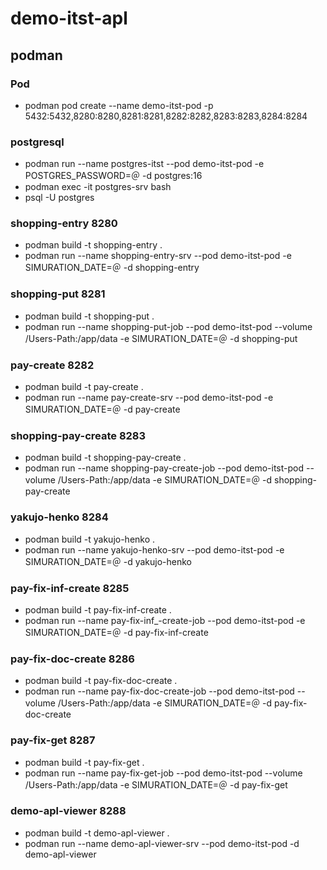 # demo-itst-apl
## podman
### Pod
* podman pod create --name demo-itst-pod -p 5432:5432,8280:8280,8281:8281,8282:8282,8283:8283,8284:8284
### postgresql
* podman run --name postgres-itst --pod demo-itst-pod -e POSTGRES_PASSWORD=＠ -d postgres:16
* podman exec -it postgres-srv bash
* psql -U postgres
### shopping-entry 8280
* podman build -t shopping-entry .
* podman run --name shopping-entry-srv --pod demo-itst-pod -e SIMURATION_DATE=＠ -d shopping-entry
### shopping-put 8281
* podman build -t shopping-put .
* podman run --name shopping-put-job --pod demo-itst-pod --volume /Users-Path:/app/data -e SIMURATION_DATE=＠ -d shopping-put
### pay-create 8282
* podman build -t pay-create .
* podman run --name pay-create-srv --pod demo-itst-pod -e SIMURATION_DATE=＠ -d pay-create
### shopping-pay-create 8283
* podman build -t shopping-pay-create .
* podman run --name shopping-pay-create-job --pod demo-itst-pod --volume /Users-Path:/app/data -e SIMURATION_DATE=＠ -d shopping-pay-create
### yakujo-henko 8284
* podman build -t yakujo-henko .
* podman run --name yakujo-henko-srv --pod demo-itst-pod -e SIMURATION_DATE=＠ -d yakujo-henko
### pay-fix-inf-create 8285
* podman build -t pay-fix-inf-create .
* podman run --name pay-fix-inf_-create-job --pod demo-itst-pod -e SIMURATION_DATE=＠ -d pay-fix-inf-create
### pay-fix-doc-create 8286
* podman build -t pay-fix-doc-create .
* podman run --name pay-fix-doc-create-job --pod demo-itst-pod --volume /Users-Path:/app/data -e SIMURATION_DATE=＠ -d pay-fix-doc-create
### pay-fix-get 8287
* podman build -t pay-fix-get .
* podman run --name pay-fix-get-job --pod demo-itst-pod --volume /Users-Path:/app/data -e SIMURATION_DATE=＠ -d pay-fix-get
### demo-apl-viewer 8288
* podman build -t demo-apl-viewer .
* podman run --name demo-apl-viewer-srv --pod demo-itst-pod -d demo-apl-viewer